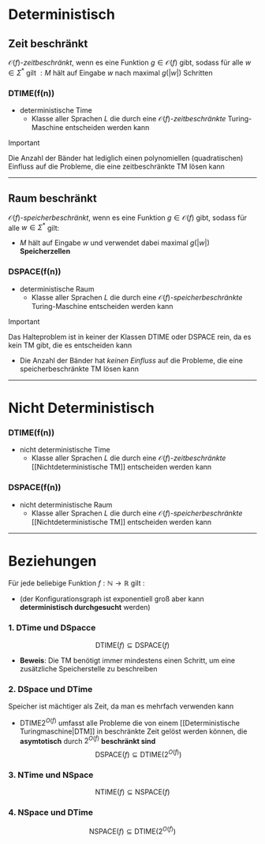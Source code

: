 # Deterministisch 
## Zeit beschränkt 
$\mathcal{O}(f)$-*zeitbeschränkt*, wenn es eine Funktion $g ∈ \mathcal{O}( f )$ gibt,
sodass für alle $w ∈ Σ^{*} \text{ gilt }: M$ hält auf Eingabe $w$ nach maximal $g(|w|)$ Schritten

### DTIME(f(n))
- deterministische Time 
	- Klasse aller Sprachen $L$ die durch eine $\mathcal{O}(f)$-*zeitbeschränkte* Turing-Maschine entscheiden werden kann 

>[!Important]
>Die Anzahl der Bänder hat lediglich einen polynomiellen (quadratischen) Einfluss auf die Probleme, die eine zeitbeschränkte TM lösen kann


---
## Raum beschränkt
$\mathcal{O}(f)$-*speicherbeschränkt*, wenn es eine Funktion $g ∈ \mathcal{O}( f )$
gibt, sodass für alle $w ∈ Σ^{*}$ gilt:
- $M$ hält auf Eingabe $w$ und verwendet dabei maximal $g(|w|)$ **Speicherzellen**

### DSPACE(f(n))
- deterministische Raum 
	- Klasse aller Sprachen $L$ die durch eine $\mathcal{O}(f)$-*speicherbeschränkte* Turing-Maschine entscheiden werden kann 


>[!Important]
>Das Halteproblem ist in keiner der Klassen DTIME oder DSPACE rein, da es kein TM gibt, die es entscheiden kann 
>- Die Anzahl der Bänder hat *keinen Einfluss* auf die Probleme, die eine speicherbeschränkte TM lösen kann


---

# Nicht Deterministisch 
### DTIME(f(n))
- nicht deterministische Time 
	- Klasse aller Sprachen $L$ die durch eine $\mathcal{O}(f)$-*zeitbeschränkte* [[Nichtdeterministische TM]] entscheiden werden kann 

### DSPACE(f(n))
- nicht deterministische Raum 
	- Klasse aller Sprachen $L$ die durch eine $\mathcal{O}(f)$-*speicherbeschränkte* [[Nichtdeterministische TM]] entscheiden werden kann 


---

# Beziehungen 
Für jede beliebige Funktion $f: \mathbb{N}\to \mathbb{R}$ gilt :
- (der Konfigurationsgraph ist exponentiell groß aber kann **deterministisch durchgesucht** werden)
### 1. DTime und DSpacce
$$
\text{DTIME}(f) \subseteq \text{DSPACE}(f)
$$
- **Beweis**: Die TM benötigt immer mindestens einen Schritt, um eine zusätzliche Speicherstelle zu beschreiben

### 2. DSpace und DTime
Speicher ist mächtiger als Zeit, da man es mehrfach verwenden kann 
- $\text{DTIME}2^{O(f)}$ umfasst alle Probleme die von einem [[Deterministische Turingmaschine|DTM]] in beschränkte Zeit gelöst werden können, die **asymtotisch** durch $2^{O(f)}$ **beschränkt sind** 
$$
\text{DSPACE}(f) \subseteq \text{DTIME}(2^{O(f)})
$$
### 3. NTime und NSpace
$$
\text{NTIME}(f) \subseteq \text{NSPACE}(f)
$$

### 4. NSpace und DTime
$$
\text{NSPACE}(f) \subseteq \text{DTIME}(2^{O(f)})
$$
